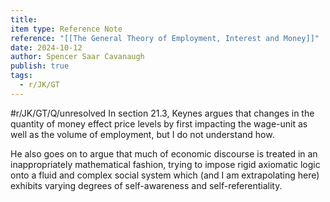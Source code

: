 ```yaml
---
title: 
item type: Reference Note
reference: "[[The General Theory of Employment, Interest and Money]]"
date: 2024-10-12
author: Spencer Saar Cavanaugh
publish: true
tags:
  - r/JK/GT
---
```

#r/JK/GT/Q/unresolved  In section 21.3, Keynes argues that changes in the quantity of money effect price levels by first impacting the wage-unit as well as the volume of employment, but I do not understand how.

He also goes on to argue that much of economic discourse is treated in an inappropriately mathematical fashion, trying to impose rigid axiomatic logic onto a fluid and complex social system which (and I am extrapolating here) exhibits varying degrees of self-awareness and self-referentiality. 